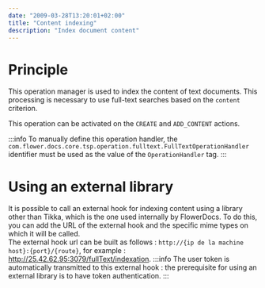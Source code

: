```yaml
---
date: "2009-03-28T13:20:01+02:00"
title: "Content indexing"
description: "Index document content"
---
```


# Principle

This operation manager is used to index the content of text documents.
This processing is necessary to use full-text searches based on the `content` criterion.

This operation can be activated on the `CREATE` and `ADD_CONTENT` actions.

:::info
To manually define this operation handler, the `com.flower.docs.core.tsp.operation.fulltext.FullTextOperationHandler` identifier must be used as the value of the `OperationHandler` tag.
:::

# Using an external library
It is possible to call an external hook for indexing content using a library other than Tikka, which is the one used internally by FlowerDocs. To do this, you can add the URL of the external hook and the specific mime types on which it will be called. 
<br/>
The external hook url can be built as follows : `http://{ip de la machine host}:{port}/{route}`, for example : http://25.42.62.95:3079/fullText/indexation.
:::info
The user token is automatically transmitted to this external hook : the prerequisite for using an external library is to have token authentication.
:::